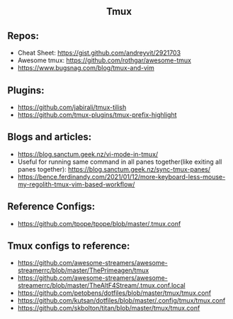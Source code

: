 <h2 align="center">Tmux</h2>

## Repos:

- Cheat Sheet: https://gist.github.com/andreyvit/2921703
- Awesome tmux: https://github.com/rothgar/awesome-tmux
- https://www.bugsnag.com/blog/tmux-and-vim

## Plugins:

- https://github.com/jabirali/tmux-tilish
- https://github.com/tmux-plugins/tmux-prefix-highlight

## Blogs and articles:

- https://blog.sanctum.geek.nz/vi-mode-in-tmux/
- Useful for running same command in all panes together(like exiting all panes together): https://blog.sanctum.geek.nz/sync-tmux-panes/
- https://bence.ferdinandy.com/2021/01/12/more-keyboard-less-mouse-my-regolith-tmux-vim-based-workflow/

## Reference Configs:

- https://github.com/tpope/tpope/blob/master/.tmux.conf

## Tmux configs to reference:

- https://github.com/awesome-streamers/awesome-streamerrc/blob/master/ThePrimeagen/tmux
- https://github.com/awesome-streamers/awesome-streamerrc/blob/master/TheAltF4Stream/.tmux.conf.local
- https://github.com/petobens/dotfiles/blob/master/tmux/tmux.conf
- https://github.com/kutsan/dotfiles/blob/master/.config/tmux/tmux.conf
- https://github.com/skbolton/titan/blob/master/tmux/tmux.conf

